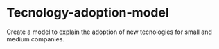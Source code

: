 # Tecnology-adoption-model
Create a model to explain the adoption of new tecnologies for small and medium companies. 
